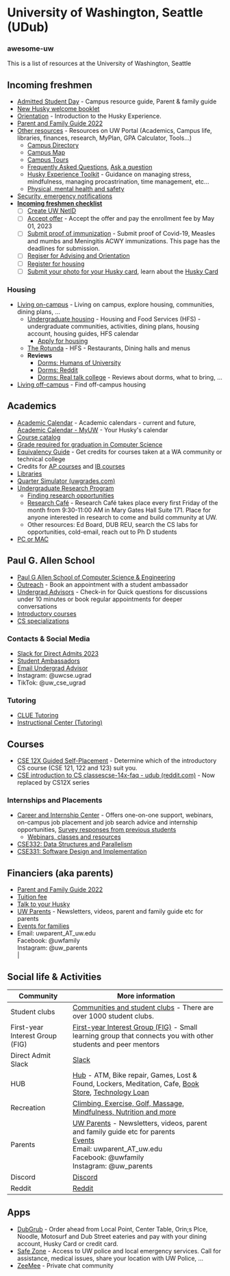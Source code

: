 # University of Washington, Seattle (UDub) #


### awesome-uw
This is a list of resources at the University of Washington, Seattle


## Incoming freshmen
- [Admitted Student Day](https://www.washington.edu/newhuskies/admitted-student-day/) - Campus resource guide, Parent & family guide
- [New Husky welcome booklet](https://uw-s3-cdn.s3.us-west-2.amazonaws.com/wp-content/uploads/sites/93/2023/03/06104822/New_Huskies_welcome_booklet_2023.pdf)
- [Orientation](https://fyp.uw.edu/orientation) - Introduction to the Husky Experience.
- [Parent and Family Guide 2022](https://uw-s3-cdn.s3.us-west-2.amazonaws.com/wp-content/uploads/sites/33/2022/06/10155318/PARENT-FAMILY-GUIDE.pdf)
- [Other resources](https://my.uw.edu/resources/) - Resources on UW Portal (Academics, Campus life, libraries, finances, research, MyPlan, GPA Calculator, Tools…)
  - [Campus Directory](https://www.washington.edu/newhuskies/campus-directory/)
  - [Campus Map](https://www.washington.edu/maps/#!/mgh)
  - [Campus Tours](https://admit.washington.edu/visit/campus-tours/)
  - [Frequently Asked Questions](https://uw.edu/newhuskies/faqs), [Ask a question](https://admit.uw.edu/have-a-question)
  - [Husky Experience Toolkit](https://sas.uaa.uw.edu/husky-experience/) - Guidance on managing stress, mindfulness, managing procastrination, time management, etc...
  - [Physical, mental health and safety](https://wellbeing.uw.edu)
- [Security, emergency notifications](https://emergency.uw.edu/)
- [__Incoming freshmen checklist__](https://www.washington.edu/newhuskies/must-do/)
  - [ ] [Create UW NetID](https://admit.uw.edu/uw-netid)
  - [ ] [Accept offer](https://uw.edu/newhuskies/acceptoffer) - Accept the offer and pay the enrollment fee by May 01, 2023
  - [ ] [Submit proof of immunization](https://immunity.washington.edu) - Submit proof of Covid-19, Measles and mumbs and Meningitis ACWY immunizations. This page has the deadlines for submission.
  - [ ] [Regiser for Advising and Orientation](https://fyp.uw.edu/orientation)
  - [ ] [Register for housing](https://hfs.uw.edu/live)
  - [ ] [Submit your photo for your Husky card](https://hfs.uw.edu/hc-photo), learn about the [Husky Card](https://hfs.uw.edu/husky-card-services)

### Housing
- [Living on-campus](https://hfs.uw.edu/live) - Living on campus, explore housing, communities, dining plans, ...
  - [Undergraduate housing](https://hfs.uw.edu/live-on-campus/Undergraduate-Housing/McMahon-Hall) - Housing and Food Services (HFS) - undergraduate communities, activities, dining plans, housing account, housing guides, HFS calendar
    - [Apply for housing](https://hfs.uw.edu/live-on-campus/apply-for-housing-new-residents)
  - [The Rotunda](https://hfs.uw.edu/Eat/dining-hours/The-Rotunda) - HFS - Restaurants, Dining halls and menus
  - __Reviews__
    - [Dorms: Humans of University](https://humansofuniversity.com/university-of-washington/the-5-best-university-of-washington-dorm/)
    - [Dorms: Reddit](https://www.reddit.com/r/udub/wiki/dorms/)
    - [Dorms: Real talk college](https://docs.google.com/document/u/0/d/19I1UCnSeHJYqMeSOlGorSpW7BoUdKubE-tUUDe6KMVg/mobilebasic) - Reviews about dorms, what to bring, ...
 - [Living off-campus](https://www.washington.edu/studentlife/living-dining/) - Find off-campus housing




## Academics
- [Academic Calendar](https://www.washington.edu/students/reg/calendar.html) - Academic calendars - current and future, [Academic Calendar - MyUW](https://my.uw.edu/academic_calendar/) - Your Husky's calendar
- [Course catalog](http://www.washington.edu/students/crscat/)
- [Grade required for graduation in Computer Science](https://www.cs.washington.edu/academics/ugrad/current-students/policies/progress#:~:text=Grade%20Criteria%3A,Allen%20School%20standing%20as%20well)
- [Equivalency Guide](https://admit.washington.edu/apply/transfer/equivalency-guide/)  - Get credits for courses taken at a WA community or technical college
- Credits for [AP courses](https://admit.washington.edu/apply/transfer/exams-for-credit/ap/) and [IB courses](https://admit.washington.edu/apply/transfer/exams-for-credit/ib/)
- [Libraries](https://lib.uw.edu)
- [Quarter Simulator (uwgrades.com)](https://uwgrades.com/compare.html)
- [Undergraduate Research Program](https://www.washington.edu/undergradresearch/)
  - [Finding research opportunities](https://www.cs.washington.edu/findingresearch)
  - [Research Café](https://www.washington.edu/undergradresearch/uwresearch-cafe/) - Research Café takes place every first Friday of the month from 9:30-11:00 AM in Mary Gates Hall Suite 171. Place for anyone interested in research to come and build community at UW.
  - Other resources: Ed Board, DUB REU, search the CS labs for opportunities, cold-email, reach out to Ph D students
- [PC or MAC](https://www.reddit.com/r/udub/comments/11qyttj/cs_students_what_kind_of_computers_work/)



## Paul G. Allen School
- [Paul G Allen School of Computer Science & Engineering](https://www.cs.washington.edu/)
- [Outreach](https://uwcseappointments.as.me/outreach) - Book an appointment with a student ambassador
- [Undergrad Advisors](https://www.cs.washington.edu/academics/ugrad/advising) - Check-in for Quick questions for discussions under 10 minutes or book regular appointments for deeper conversations
- [Introductory courses](https://www.cs.washington.edu/academics/ugrad/nonmajor-options/intro-courses)
- [CS specializations](https://www.cs.washington.edu/academics/ugrad/current-students/degree/specializations)
### Contacts & Social Media 
- [Slack for Direct Admits 2023](http://join.admissions.uw.edu/Mzk5LVZMRC0yMjkAAAGK8XDxLxcpMrkxSEh8CWnCPnuDbe9Ek1pXvucIXk3hXDX5hVUWsvKwMEoJ9lWnwSQyZOvvMaY=)
- [Student Ambassadors](mailto:outreach@cs.washington.edu)
- [Email Undergrad Advisor](mailto:ugrad-adviser@cs.washington.edu)
- Instagram: @uwcse.ugrad
- TikTok: @uw_cse_ugrad


### Tutoring
- [CLUE Tutoring](https://academicsupport.uw.edu/clue)
- [Instructional Center (Tutoring)](https://depts.washington.edu/ic/content/applications.php?style=graphics)

## Courses
- [CSE 12X Guided Self-Placement](https://placement.cs.washington.edu/) - Determine which of the introductory CS course (CSE 121, 122 and 123) suit you.
- [CSE introduction to CS classescse-14x-faq - udub (reddit.com)](https://www.reddit.com/r/udub/wiki/cse-14x-faq/) - Now replaced by CS12X series

### Internships and Placements
- [Career and Internship Center](https://careers.uw.edu) - Offers one-on-one support, webinars, on-campus job placement and job search advice and internship opportunities, [Survey responses from previous students](https://careers.uw.edu/outcomes/)
  - [Webinars, classes and resources](https://careers.uw.edu/channels/get-experience/?_gl=1*1w7lnr8*_ga*MTk1Mjc0MjM2Ni4xNjc4NDIzNDMy*_ga_JLHM9WH4JV*MTY4MTI1MTM0MC4yMC4xLjE2ODEyNTI1ODQuMC4wLjA.*_ga_3T65WK0BM8*MTY4MTI1MTM0MC4yMC4xLjE2ODEyNTI1ODQuMC4wLjA.)
- [CSE332: Data Structures and Parallelism](https://courses.cs.washington.edu/courses/cse332/)
- [CSE331: Software Design and Implementation](https://courses.cs.washington.edu/courses/cse331/)

## Financiers (aka parents)
- [Parent and Family Guide 2022](https://uw-s3-cdn.s3.us-west-2.amazonaws.com/wp-content/uploads/sites/33/2022/06/10155318/PARENT-FAMILY-GUIDE.pdf)
- [Tuition fee](https://finance.uw.edu/sfs/tuition/payments)
- [Talk to your Husky](https://www.washington.edu/parents/resources/talk-with-your-husky/)
- [UW Parents](https://uw.edu/parents) - Newsletters, videos, parent and family guide etc for parents
- [Events for families](https://www.washington.edu/parents/family-events/) 
- Email: uwparent_AT_uw.edu <br/>Facebook: @uwfamily <br/>Instagram: @uw_parents <br/>|

## Social life & Activities
Community | More information |
----------|-----------------|
Student clubs | [Communities and student clubs](https://huskylink.washington.edu) - There are over 1000 student clubs. |
First-year Interest Group (FIG) |  [First-year Interest Group (FIG)](https://fyp.uw.edu/figs) - Small learning group that connects you with other students and peer mentors |
Direct Admit Slack |[Slack](https://allenschool-2023.slack.com/join/shared_invite/zt-1t2h3ow9x-8DQ9TK20jepvt2mpuJOBo)|
HUB | [Hub](https://hub.washington.edu/about/in-the-hub/) - ATM, Bike repair, Games, Lost & Found, Lockers, Meditation, Cafe, [Book Store](https://hub.washington.edu/about/in-the-hub/university-book-store/), [Technology Loan](https://stlp.uw.edu/)|
Recreation | [Climbing, Exercise, Golf, Massage, Mindfulness, Nutrition and more](https://www.washington.edu/ima/?_gl=1*1n5ox8b*_ga*MTk1Mjc0MjM2Ni4xNjc4NDIzNDMy*_ga_3T65WK0BM8*MTY4MTI1MTM0MC4yMC4xLjE2ODEyNTE1MjEuMC4wLjA.*_ga_JLHM9WH4JV*MTY4MTI1MTM0MC4yMC4xLjE2ODEyNTE1MjEuMC4wLjA.)|
Parents |  [UW Parents](https://uw.edu/parents) - Newsletters, videos, parent and family guide etc for parents <br/>[Events](https://www.washington.edu/parents/family-events/) <br/>Email: uwparent_AT_uw.edu <br/>Facebook: @uwfamily <br/>Instagram: @uw_parents <br/>|
Discord | [Discord](https://discord.com/channels/546259676531130368/580183076638949376)
Reddit | [Reddit](https://www.reddit.com/r/udub/wiki/index/)

## Apps
- [DubGrub](https://hfs.uw.edu/dub-grub) - Order ahead from Local Point, Center Table, Orin;s Plce, Noodle, Motosurf and Dub Street eateries and pay with your dining account, Husky Card or credit card.
- [Safe Zone](https://police.uw.edu/services/safe-zone-app/) - Access to UW police and local emergency services.  Call for assistance, medical issues, share your location with UW Police, ...
- [ZeeMee](https://zeemee.app.link/washingtonadmits) - Private chat community
